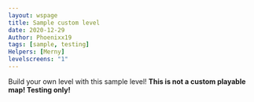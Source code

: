 ```yaml
---
layout: wspage
title: Sample custom level
date: 2020-12-29
Author: Phoenixx19
tags: [sample, testing]
Helpers: [Merny]
levelscreens: "1"
---
```


Build your own level with this sample level! __This is not a custom playable map! Testing only!__